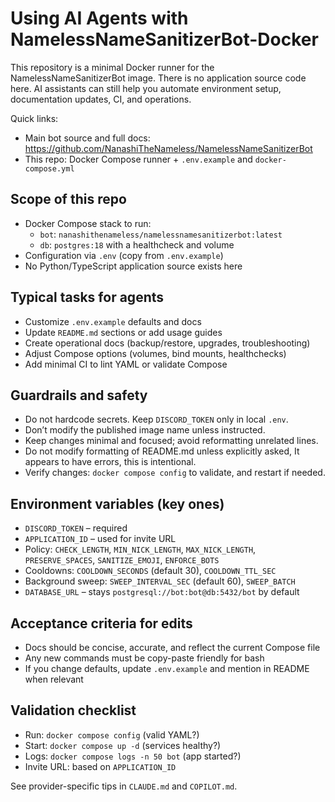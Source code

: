 # Using AI Agents with NamelessNameSanitizerBot-Docker

This repository is a minimal Docker runner for the NamelessNameSanitizerBot image. There is no application source code here. AI assistants can still help you automate environment setup, documentation updates, CI, and operations.

Quick links:

- Main bot source and full docs: <https://github.com/NanashiTheNameless/NamelessNameSanitizerBot>
- This repo: Docker Compose runner + `.env.example` and `docker-compose.yml`

## Scope of this repo

- Docker Compose stack to run:
  - `bot`: `nanashithenameless/namelessnamesanitizerbot:latest`
  - `db`: `postgres:18` with a healthcheck and volume
- Configuration via `.env` (copy from `.env.example`)
- No Python/TypeScript application source exists here

## Typical tasks for agents

- Customize `.env.example` defaults and docs
- Update `README.md` sections or add usage guides
- Create operational docs (backup/restore, upgrades, troubleshooting)
- Adjust Compose options (volumes, bind mounts, healthchecks)
- Add minimal CI to lint YAML or validate Compose

## Guardrails and safety

- Do not hardcode secrets. Keep `DISCORD_TOKEN` only in local `.env`.
- Don’t modify the published image name unless instructed.
- Keep changes minimal and focused; avoid reformatting unrelated lines.
- Do not modify formatting of README.md unless explicitly asked, It appears to have errors, this is intentional.
- Verify changes: `docker compose config` to validate, and restart if needed.

## Environment variables (key ones)

- `DISCORD_TOKEN` – required
- `APPLICATION_ID` – used for invite URL
- Policy: `CHECK_LENGTH`, `MIN_NICK_LENGTH`, `MAX_NICK_LENGTH`, `PRESERVE_SPACES`, `SANITIZE_EMOJI`, `ENFORCE_BOTS`
- Cooldowns: `COOLDOWN_SECONDS` (default 30), `COOLDOWN_TTL_SEC`
- Background sweep: `SWEEP_INTERVAL_SEC` (default 60), `SWEEP_BATCH`
- `DATABASE_URL` – stays `postgresql://bot:bot@db:5432/bot` by default

## Acceptance criteria for edits

- Docs should be concise, accurate, and reflect the current Compose file
- Any new commands must be copy-paste friendly for bash
- If you change defaults, update `.env.example` and mention in README when relevant

## Validation checklist

- Run: `docker compose config` (valid YAML?)
- Start: `docker compose up -d` (services healthy?)
- Logs: `docker compose logs -n 50 bot` (app started?)
- Invite URL: based on `APPLICATION_ID`

See provider-specific tips in `CLAUDE.md` and `COPILOT.md`.
